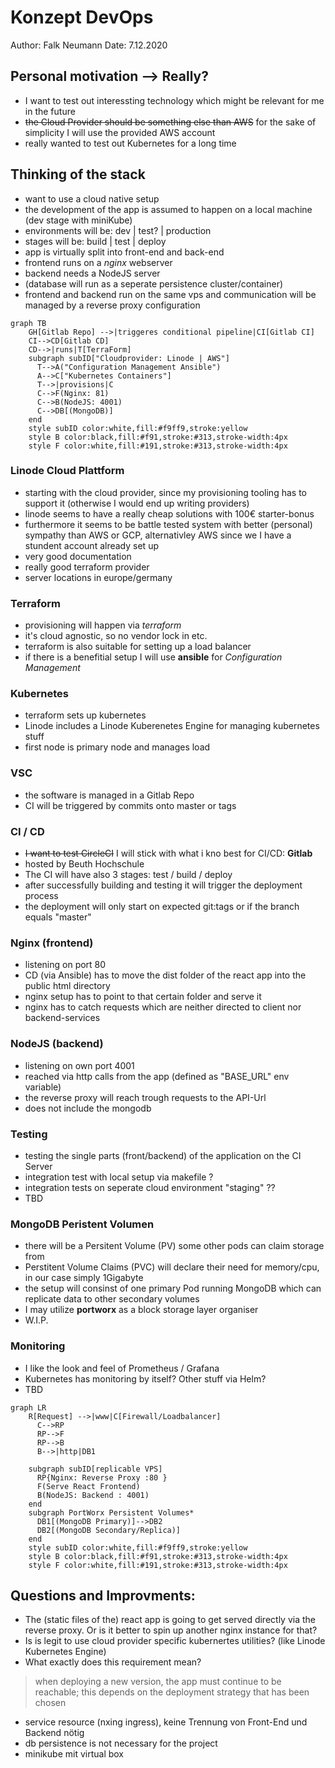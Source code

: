 # Konzept DevOps

Author: Falk Neumann
Date: 7.12.2020

## Personal motivation --> Really?
- I want to test out interessting technology which might be relevant for me in the future
- ~~the Cloud Provider should be something else than AWS~~ for the sake of simplicity I will use the provided AWS account
- really wanted to test out Kubernetes for a long time
## Thinking of the stack
- want to use a cloud native setup
- the development of the app is assumed to happen on a local machine (dev stage with miniKube)
- environments will be: dev | test? | production
- stages will be: build | test | deploy
- app is virtually split into front-end and back-end
- frontend runs on a *nginx* webserver
- backend needs a NodeJS server
- (database will run as a seperate persistence cluster/container)
- frontend and backend run on the same vps and communication will be managed by a reverse proxy configuration

<!-- ![Pipeline](pipeline.png) -->
```mermaid
graph TB
    GH[Gitlab Repo] -->|triggeres conditional pipeline|CI[Gitlab CI]
    CI-->CD[Gitlab CD]
    CD-->|runs|T[TerraForm]
    subgraph subID["Cloudprovider: Linode | AWS"]
      T-->A("Configuration Management Ansible")
      A-->C["Kubernetes Containers"]
      T-->|provisions|C
      C-->F(Nginx: 81)
      C-->B(NodeJS: 4001)
      C-->DB[(MongoDB)]
    end
    style subID color:white,fill:#f9ff9,stroke:yellow
    style B color:black,fill:#f91,stroke:#313,stroke-width:4px
    style F color:white,fill:#191,stroke:#313,stroke-width:4px
```

  ### Linode Cloud Plattform
  - starting with the cloud provider, since my provisioning tooling has to support it (otherwise I would end up writing providers)
  - linode seems to have a really cheap solutions with 100€ starter-bonus
  - furthermore it seems to be battle tested system with better (personal) sympathy than AWS or GCP, alternativley AWS since we I have a stundent account already set up
  - very good documentation
  - really good terraform provider
  - server locations in europe/germany
  
  ### Terraform
  - provisioning will happen via *terraform*
  - it's cloud agnostic, so no vendor lock in etc.
  - terraform is also suitable for setting up a load balancer
  - if there is a benefitial setup I will use **ansible** for *Configuration Management*

  ### Kubernetes
  - terraform sets up kubernetes
  - Linode includes a Linode Kuberenetes Engine for managing kubernetes stuff
  - first node is primary node and manages load


  ### VSC
  - the software is managed in a Gitlab Repo
  - CI will be triggered by commits onto master or tags
  
  ### CI / CD
  - ~~I want to test CircleCI~~ I will stick with what i kno best for CI/CD: **Gitlab**
  - hosted by Beuth Hochschule
  - The CI will have also 3 stages: test / build / deploy
  - after successfully building and testing it will trigger the deployment process
  - the deployment will only start on expected git:tags or if the branch equals "master"

  ### Nginx (frontend)
  - listening on port 80
  - CD (via Ansible) has to move the dist folder of the react app into the public html directory
  - nginx setup has to point to that certain folder and serve it
  - nginx has to catch requests which are neither directed to client nor backend-services

  ### NodeJS (backend)
  - listening on own port 4001
  - reached via http calls from the app (defined as "BASE_URL" env variable)
  - the reverse proxy will reach trough requests to the API-Url
  - does not include the mongodb

  ### Testing
  - testing the single parts (front/backend) of the application on the CI Server
  - integration test with local setup via makefile ?
  - integration tests on seperate cloud environment "staging" ?? 
  - TBD

  ### MongoDB Peristent Volumen
  - there will be a Persitent Volume (PV) some other pods can claim storage from
  - Perstitent Volume Claims (PVC) will declare their need for memory/cpu, in our case simply 1Gigabyte
  - the setup will consinst of one primary Pod running MongoDB which can replicate data to other secondary volumes
  - I may utilize **portworx** as a block storage layer organiser
  - W.I.P.

  ### Monitoring
  - I like the look and feel of Prometheus / Grafana
  - Kubernetes has monitoring by itself? Other stuff via Helm?
  - TBD

<!-- ![Infrastructure](infra.png) -->
```mermaid
graph LR
    R[Request] -->|www|C[Firewall/Loadbalancer]
      C-->RP 
      RP-->F
      RP-->B
      B-->|http|DB1
    
    subgraph subID[replicable VPS]
      RP{Nginx: Reverse Proxy :80 }
      F(Serve React Frontend)
      B(NodeJS: Backend : 4001)
    end
    subgraph PortWorx Persistent Volumes*
      DB1[(MongoDB Primary)]-->DB2
      DB2[(MongoDB Secondary/Replica)]
    end
    style subID color:white,fill:#f9ff9,stroke:yellow
    style B color:black,fill:#f91,stroke:#313,stroke-width:4px
    style F color:white,fill:#191,stroke:#313,stroke-width:4px
``` 

## Questions and Improvments:
- The (static files of the) react app is going to get served directly via the reverse proxy. Or is it better to spin up another nginx instance for that?
- Is is legit to use cloud provider specific kubernertes utilities? (like Linode Kubernetes Engine)
- What exactly does this requirement mean? 
> when deploying a new version, the app must continue to be reachable; this depends on the deployment strategy that has been chosen 


- service resource (nxing ingress), keine Trennung von Front-End und Backend nötig
- db persistence is not necessary for the project
- minikube mit virtual box
